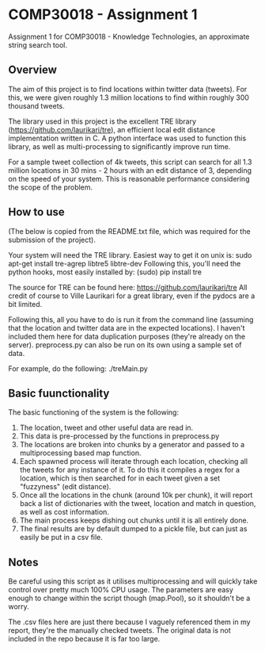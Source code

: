 # COMP30018 - Assignment 1
Assignment 1 for COMP30018 - Knowledge Technologies, an approximate string search tool.

## Overview
The aim of this project is to find locations within twitter data (tweets). For this, we were given roughly 1.3 million locations to find within roughly 300 thousand tweets.

The library used in this project is the excellent TRE library (https://github.com/laurikari/tre), an efficient local edit distance implementation written in C. A python interface was used to function this library, as well as multi-processing to significantly improve run time.

For a sample tweet collection of 4k tweets, this script can search for all 1.3 million locations in 30 mins - 2 hours with an edit distance of 3, depending on the speed of your system. This is reasonable performance considering the scope of the problem.

## How to use
(The below is copied from the README.txt file, which was required for the submission of the project).

Your system will need the TRE library. Easiest way to get it on unix is:
sudo apt-get install tre-agrep libtre5 libtre-dev
Following this, you'll need the python hooks, most easily installed by:
(sudo) pip install tre

The source for TRE can be found here:
https://github.com/laurikari/tre
All credit of course to Ville Laurikari for a great library, even if the pydocs are a bit limited.

Following this, all you have to do is run it from the command line (assuming 
that the location and twitter data are in the expected locations). I haven't included them here for data duplication purposes (they're already on the server).
preprocess.py can also be run on its own using a sample set of data.

For example, do the following:
./treMain.py

## Basic fuunctionality

The basic functioning of the system is the following:

1. The location, tweet and other useful data are read in.
2. This data is pre-processed by the functions in preprocess.py
3. The locations are broken into chunks by a generator and passed to a multiprocessing based map function.
4. Each spawned process will iterate through each location, checking all the tweets for any instance of it. To do this it compiles a regex for a location, which is then searched for in each tweet given a set "fuzzyness" (edit distance).
5. Once all the locations in the chunk (around 10k per chunk), it will report back a list of dictionaries with the tweet, location and match in question, as well as cost information. 
6. The main process keeps dishing out chunks until it is all entirely done.
7. The final results are by default dumped to a pickle file, but can just as easily be put in a csv file.

## Notes

Be careful using this script as it utilises multiprocessing and will quickly
take control over pretty much 100% CPU usage. The parameters are easy enough
to change within the script though (map.Pool), so it shouldn't be a worry.

The .csv files here are just there because I vaguely referenced them in my report, they're the manually checked tweets. The original data is not included in the repo because it is far too large.
